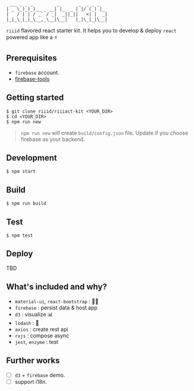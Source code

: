 ```
 ___ _ _ _         _       _  _ _ _
| _ \_)_)_)__ _ __| |_  _ | |/ (_) |_
|   / | | / _` / _|  _||_||   <| |  _|
|_|_\_|_|_\__,_\__|\__|   |_|\_|_|\__|
```

`riiid` flavored react starter kit. It helps you to develop & deploy `react` powered app like a :zap:

## Prerequisites

* `firebase` account.
* [firebase-tools](https://github.com/firebase/firebase-tools)

## Getting started

```
$ git clone riiid/riiiact-kit <YOUR_DIR>
$ cd <YOUR_DIR>
$ npm run new
```

> `npm run new` will create `build/config.json` file. Update if you choose firebase as your backend.

## Development

```
$ npm start
```

## Build

```
$ npm run build
```

## Test

```
$ npm test
```

## Deploy

TBD

## What's included and why?

* `material-ui`, `react-bootstrap` : :dress::lipstick:
* `firebase` : persist data & host app
* `d3` : visualize :bar_chart:
* `lodash` : :wrench:
* `axios` : create rest api
* `rxjs` : compose async
* `jest`, `enzyme` : test

## Further works

 - [ ] `d3` + `firebase` demo.
 - [ ] support i18n.
